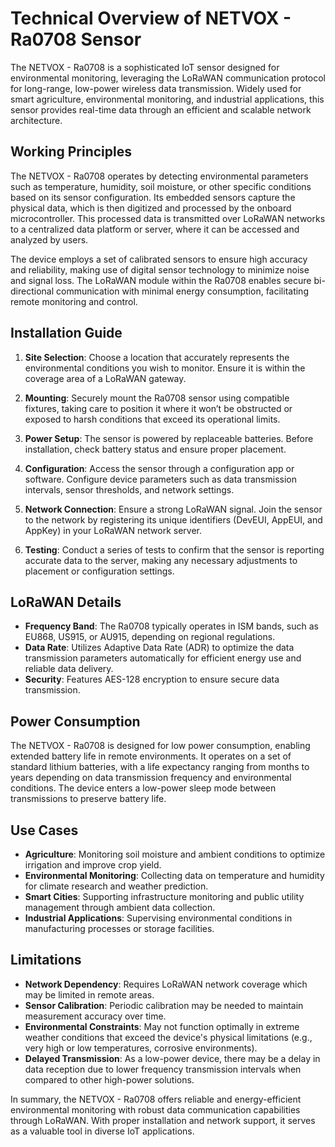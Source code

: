 # Technical Overview of NETVOX - Ra0708 Sensor

The NETVOX - Ra0708 is a sophisticated IoT sensor designed for environmental monitoring, leveraging the LoRaWAN communication protocol for long-range, low-power wireless data transmission. Widely used for smart agriculture, environmental monitoring, and industrial applications, this sensor provides real-time data through an efficient and scalable network architecture.

## Working Principles

The NETVOX - Ra0708 operates by detecting environmental parameters such as temperature, humidity, soil moisture, or other specific conditions based on its sensor configuration. Its embedded sensors capture the physical data, which is then digitized and processed by the onboard microcontroller. This processed data is transmitted over LoRaWAN networks to a centralized data platform or server, where it can be accessed and analyzed by users.

The device employs a set of calibrated sensors to ensure high accuracy and reliability, making use of digital sensor technology to minimize noise and signal loss. The LoRaWAN module within the Ra0708 enables secure bi-directional communication with minimal energy consumption, facilitating remote monitoring and control.

## Installation Guide

1. **Site Selection**: Choose a location that accurately represents the environmental conditions you wish to monitor. Ensure it is within the coverage area of a LoRaWAN gateway.

2. **Mounting**: Securely mount the Ra0708 sensor using compatible fixtures, taking care to position it where it won’t be obstructed or exposed to harsh conditions that exceed its operational limits.

3. **Power Setup**: The sensor is powered by replaceable batteries. Before installation, check battery status and ensure proper placement.

4. **Configuration**: Access the sensor through a configuration app or software. Configure device parameters such as data transmission intervals, sensor thresholds, and network settings.

5. **Network Connection**: Ensure a strong LoRaWAN signal. Join the sensor to the network by registering its unique identifiers (DevEUI, AppEUI, and AppKey) in your LoRaWAN network server.

6. **Testing**: Conduct a series of tests to confirm that the sensor is reporting accurate data to the server, making any necessary adjustments to placement or configuration settings.

## LoRaWAN Details

- **Frequency Band**: The Ra0708 typically operates in ISM bands, such as EU868, US915, or AU915, depending on regional regulations.
- **Data Rate**: Utilizes Adaptive Data Rate (ADR) to optimize the data transmission parameters automatically for efficient energy use and reliable data delivery.
- **Security**: Features AES-128 encryption to ensure secure data transmission.

## Power Consumption

The NETVOX - Ra0708 is designed for low power consumption, enabling extended battery life in remote environments. It operates on a set of standard lithium batteries, with a life expectancy ranging from months to years depending on data transmission frequency and environmental conditions. The device enters a low-power sleep mode between transmissions to preserve battery life.

## Use Cases

- **Agriculture**: Monitoring soil moisture and ambient conditions to optimize irrigation and improve crop yield.
- **Environmental Monitoring**: Collecting data on temperature and humidity for climate research and weather prediction.
- **Smart Cities**: Supporting infrastructure monitoring and public utility management through ambient data collection.
- **Industrial Applications**: Supervising environmental conditions in manufacturing processes or storage facilities.

## Limitations

- **Network Dependency**: Requires LoRaWAN network coverage which may be limited in remote areas.
- **Sensor Calibration**: Periodic calibration may be needed to maintain measurement accuracy over time.
- **Environmental Constraints**: May not function optimally in extreme weather conditions that exceed the device's physical limitations (e.g., very high or low temperatures, corrosive environments).
- **Delayed Transmission**: As a low-power device, there may be a delay in data reception due to lower frequency transmission intervals when compared to other high-power solutions.

In summary, the NETVOX - Ra0708 offers reliable and energy-efficient environmental monitoring with robust data communication capabilities through LoRaWAN. With proper installation and network support, it serves as a valuable tool in diverse IoT applications.